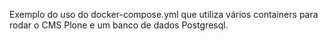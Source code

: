 Exemplo do uso do docker-compose.yml que utiliza vários containers para rodar o CMS Plone e um banco de dados Postgresql.
